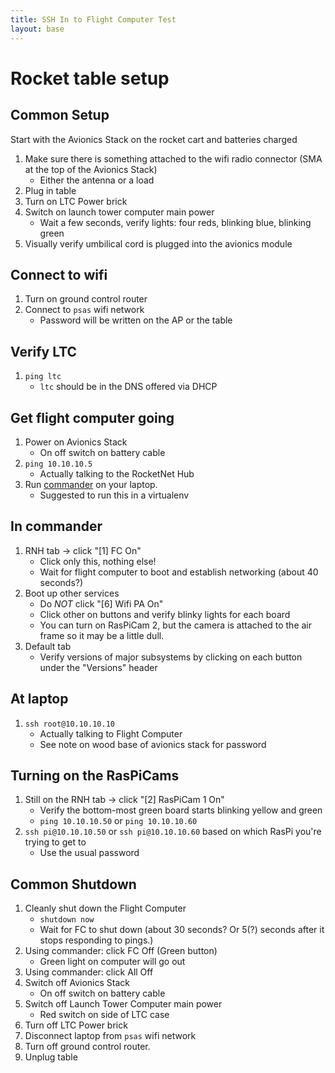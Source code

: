 ```yaml
---
title: SSH In to Flight Computer Test
layout: base
---
```


# Rocket table setup

## Common Setup
Start with the Avionics Stack on the rocket cart and batteries charged

 1. Make sure there is something attached to the wifi radio connector (SMA at the top of the Avionics Stack)
    - Either the antenna or a load
 1. Plug in table
 1. Turn on LTC Power brick
 1. Switch on launch tower computer main power
    - Wait a few seconds, verify lights: four reds, blinking blue, blinking green
 1. Visually verify umbilical cord is plugged into the avionics module

## Connect to wifi

 1. Turn on ground control router
 1. Connect to `psas` wifi network
    - Password will be written on the AP or the table

## Verify LTC

 1. `ping ltc`
    - `ltc` should be in the DNS offered via DHCP

## Get flight computer going

 1. Power on Avionics Stack
    - On off switch on battery cable
 1. `ping 10.10.10.5`
    - Actually talking to the RocketNet Hub
 1. Run [commander](https://github.com/psas/commander) on your laptop.
    - Suggested to run this in a virtualenv

## In commander
 1. RNH tab -> click "[1] FC On"
    - Click only this, nothing else!
    - Wait for flight computer to boot and establish networking (about 40 seconds?)
 1. Boot up other services
    - Do *NOT* click "[6] Wifi PA On"
    - Click other on buttons and verify blinky lights for each board
    - You can turn on RasPiCam 2, but the camera is attached to the air frame so it may be a little dull.
 1. Default tab
    - Verify versions of major subsystems by clicking on each button under the "Versions" header

## At laptop
 1. `ssh root@10.10.10.10`
    - Actually talking to Flight Computer
    - See note on wood base of avionics stack for password

## Turning on the RasPiCams
 1. Still on the RNH tab -> click "[2] RasPiCam 1 On"
    - Verify the bottom-most green board starts blinking yellow and green
    - `ping 10.10.10.50` or `ping 10.10.10.60`
 1. `ssh pi@10.10.10.50` or `ssh pi@10.10.10.60` based on which RasPi you're trying to get to
    - Use the usual password

## Common Shutdown
 1. Cleanly shut down the Flight Computer
    - `shutdown now`
    - Wait for FC to shut down (about 30 seconds?  Or 5(?) seconds after it stops responding to pings.)
 1. Using commander: click FC Off (Green button)
    - Green light on computer will go out
 1. Using commander: click All Off
 1. Switch off Avionics Stack
    - On off switch on battery cable
 1. Switch off Launch Tower Computer main power
    - Red switch on side of LTC case
 1. Turn off LTC Power brick
 1. Disconnect laptop from `psas` wifi network
 1. Turn off ground control router.
 1. Unplug table
